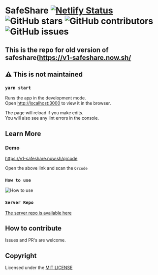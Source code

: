 # SafeShare [![Netlify Status](https://api.netlify.com/api/v1/badges/f0eed0d1-f99e-462c-9d52-5bc84e642701/deploy-status)](https://app.netlify.com/sites/airdrop/deploys) ![GitHub stars](https://img.shields.io/github/stars/vj-abishek/airdrop) ![GitHub contributors](https://img.shields.io/github/contributors/vj-abishek/airdrop) ![GitHub issues](https://img.shields.io/github/issues/vj-abishek/airdrop)

## This is the repo for old version of safeshare(https://v1-safeshare.now.sh/
## ⚠ This is not maintained 
### `yarn start`

Runs the app in the development mode.<br />
Open [http://localhost:3000](http://localhost:3000) to view it in the browser.

The page will reload if you make edits.<br />
You will also see any lint errors in the console.

## Learn More

### Demo

https://v1-safeshare.now.sh/qrcode

Open the above link and scan the `Qrcode` 

### `How to use`

![How to use](img/ezgif.com-gif-maker.gif)

### `Server Repo`

[The server repo is available here](https://github.com/vj-abishek/facetime-server)

## How to contribute
Issues and PR's are welcome.

## Copyright

Licensed under the [MIT LICENSE](LICENSE)
